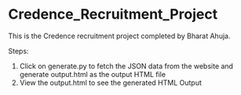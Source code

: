 # Credence_Recruitment_Project
This is the Credence recruitment project completed by Bharat Ahuja.

Steps:
1. Click on generate.py to fetch the JSON data from the website and generate output.html as the output HTML file
2. View the output.html to see the generated HTML Output
